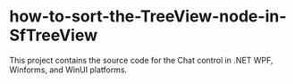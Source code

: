 # how-to-sort-the-TreeView-node-in-SfTreeView
This project contains the source code for the Chat control in .NET WPF, Winforms, and WinUI platforms.
